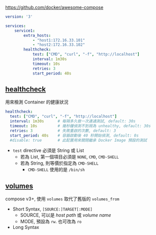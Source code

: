 
https://github.com/docker/awesome-compose



```yml
version: '3'

services:
    service1:
        extra_hosts:
            - "host1:172.16.33.101"
            - "host2:172.16.33.102"
        healthcheck:
            test: ["CMD", "curl", "-f", "http://localhost"]
            interval: 1m30s
            timeout: 10s
            retries: 3
            start_period: 40s
```


## [healthcheck](https://docs.docker.com/compose/compose-file/compose-file-v3/#healthcheck)

用來檢測 Container 的健康狀況

```yaml
healthcheck:
  test: ["CMD", "curl", "-f", "http://localhost"]
  interval: 1m30s      # 每隔多久做一次連通測試, default: 30s
  timeout: 10s         # 幾秒鐘偵測不到視為 unhealthy, default: 30s
  retries: 3           # 失敗重啟的次數, default: 3
  start_period: 40s    # 容器啟動後 40 秒開始偵測, default: 0s
  #disable: true       # 此配置用來關閉繼承 Docker Image 預設的測試
```

- `test` directive 必須是 String 或 List
  - 若為 List, 第一個項目必須是 `NONE`, `CMD`, `CMD-SHELL`
  - 若為 String, 則等價於指定為 `CMD-SHELL`
    - `CMD-SHELL` 使用的是 `/bin/sh`


## [volumes](https://docs.docker.com/compose/compose-file/compose-file-v3/#volumes)

compose v3+, 使用 `volumes` 取代了舊版的 `volumes_from`

- Short Syntax, `[SOURCE:]TARGET[:MODE]`
  - SOURCE, 可以是 *host path* 或 *volume name*
  - MODE, 預設為 `rw`. 也可改為 `ro`
- Long Syntax

